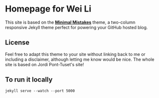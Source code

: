 # Homepage for Wei Li

This site is based on the **[Minimal Mistakes](http://mmistakes.github.io/minimal-mistakes)** theme, a two-column responsive Jekyll theme perfect for powering your GitHub hosted blog.


## License

Feel free to adapt this theme to your site without linking back to me or including a disclaimer, although letting me know would be nice.
The whole site is based on Jordi Pont-Tuset's site!

## To run it locally
```
jekyll serve --watch --port 5000
```